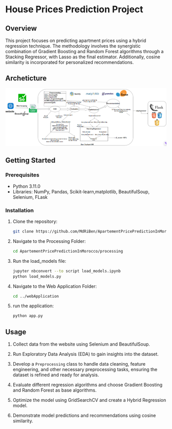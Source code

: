 # House Prices Prediction Project

## Overview

This project focuses on predicting apartment prices using a hybrid regression technique. The methodology involves the synergistic combination of Gradient Boosting and Random Forest algorithms through a Stacking Regressor, with Lasso as the final estimator. Additionally, cosine similarity is incorporated for personalized recommendations.

## Archeticture

![Alt Text](/images/ml.PNG)


## Getting Started

### Prerequisites

- Python 3.11.0
- Libraries: NumPy, Pandas, Scikit-learn,matplotlib, BeautifulSoup, Selenium, FLask

### Installation
1. Clone the repository:

   ```bash
   git clone https://github.com/MdRiBen/ApartementPricePredictionInMorocco.git

2. Navigate to the Processing Folder:
    ```bash
    cd ApartementPricePredictionInMorocco/processing

3. Run the load_models file:

    ```bash
    jupyter nbconvert --to script load_models.ipynb
    python load_models.py

4. Navigate to the Web Application Folder:

    ```bash
    cd ../webApplication

5. run the application:
    ```bash
    python app.py


## Usage

1. Collect data from the website using Selenium and BeautifulSoup.

2. Run Exploratory Data Analysis (EDA) to gain insights into the dataset.

3. Develop a `Preprocessing` class to handle data cleaning, feature engineering, and other necessary preprocessing tasks, ensuring the dataset is refined and   ready for analysis.

4. Evaluate different regression algorithms and choose Gradient Boosting and Random Forest as base algorithms.

5. Optimize the model using GridSearchCV and create a Hybrid Regression model.

6. Demonstrate model predictions and recommendations using cosine similarity.


